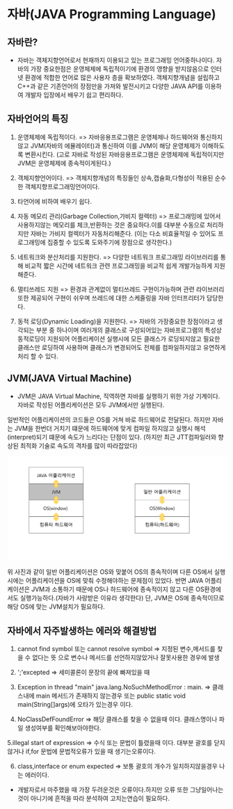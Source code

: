 # 자바(JAVA Programming Language)
## 자바란?
* 자바는 객체지향언어로서 현재까지 이용되고 있는 프로그래밍 언어중하나이다. 
자바의 가장 중요한점은 운영체제에 독립적이기에 환경의 영향을 받지않음으로 인터넷 환경에 적합한 언어로 많은 사용자 층을 확보하였다.
객체지향개념을 설립하고 C++과 같은 기존언어의 장점만을 가져와 발전시키고 다양한 JAVA API를 이용하여 개발자 입장에서 배우기 쉽고 편리하다.

## 자바언어의 특징

1. 운영체제에 독립적이다.
=> 자바응용프로그램은 운영체제나 하드웨어와 통신하지않고 JVM(자바의 에뮬레이터)과 통신하여 이를 JVM이 해당 운영체제가 이해하도록 변환시킨다.
   (고로 자바로 작성된 자바응용프로그램은 운영체제에 독립적이지만 JVM은 운영체제에 종속적이게된다.)

2. 객체지향언어이다.
=> 객체지향개념의 특징들인 상속,캡슐화,다형성이 적용된 순수한 객체지향프로그래밍언어이다.

3. 타언어에 비하여 배우기 쉽다.

4. 자동 메모리 관리(Garbage Collection,가비지 컬렉터)
=> 프로그래밍에 있어서 사용하지않는 메모리를 체크,반환하는 것은 중요하다.이를 대부분 수동으로 처리하지만 자바는 가비지 컬렉터가 자동처리해준다.
   (이는 다소 비효율적일 수 있어도 프로그래밍에 집중할 수 있도록 도와주기에 장점으로 생각한다.)

5. 네트워크와 분산처리를 지원한다.
=> 다양한 네트워크 프로그래밍 라이브러리를 통해 비교적 짧은 시간에 네트워크 관련 프로그래밍을 비교적 쉽게 개발가능하게 지원해준다.

6. 멀티쓰레드 지원
=> 환경과 관계없이 멀티쓰레드 구현이가능하며 관련 라이브러리 또한 제공되어 구현이 쉬우며 쓰레드에 대한 스케줄링을 자바 인터프리터가 담당한다.

7. 동적 로딩(Dynamic Loading)을 지원한다.
=> 자바의 가장중요한 장점이라고 생각되는 부분 중 하나이며 여러개의 클래스로 구성되어있는 자바프로그램의 특성상 동적로딩이 지원되어 어플리케이션
   실행시에 모든 클래스가 로딩되지않고 필요한 클래스만 로딩하여 사용하며 클래스가 변경되어도 전체를 컴파일하지않고 유연하게 처리 할 수 있다.

## JVM(JAVA Virtual Machine)
* JVM은 JAVA Virtual Machine, 직역하면 자바를 실행하기 위한 가상 기계이다. 자바로 작성된 어플리케이션은 모두 JVM에서만 실행된다.

일반적인 어플리케이션의 코드들은 OS를 거쳐 바로 하드웨어로 전달된다. 하지만 자바는 JVM을 한번더 거치기 떄문에 하드웨어에 맞게 컴파일 하지않고
실행시 해석(interpret)되기 떄문에 속도가 느리다는 단점이 있다. (하지만 최근 JTT컴파일러와 향상된 최적화 기술로 속도의 격차를 많이 따라잡았다)

![JVM](../TIL-img/JVM.PNG)

위 사진과 같이 일반 어플리케이션은 OS와 맞붙어 OS의 종속적이며 다른 OS에서 실행시에는 어플리케이션을 OS에 맞춰 수정해야하는 문제점이 있었다.
반면 JAVA 어플리케이션은 JVM과 소통하기 때문에 OS나 하드웨어에 종속적이지 않고 다른 OS환경에서도 실행가능하다.(자바가 사랑받은 이유라 생각한다)
단, JVM은 OS에 종속적이므로 해당 OS에 맞는 JVM설치가 필요하다.

## 자바에서 자주발생하는 에러와 해결방법

1. cannot find symbol 또는 cannot resolve symbol
=> 지정된 변수,메서드를 찾을 수 없다는 뜻 으로 변수나 메서드를 선언하지않았거나 잘못사용한 경우에 발생

2. ';'excepted 
=> 세미콜론이 문장의 끝에 빠져있을 때

3. Exception in thread "main" java.lang.NoSuchMethodError : main.
=> 클래스내에 main 메서드가 존재하지 않는경우 또는 public static void main(String[]args)에 오타가 있는경우 이다.

4. NoClassDefFoundError
=> 해당 클래스를 찾을 수 없을때 이다. 클래스명이나 파일 생성여부를 확인해보아야한다.

5.illegal start of expression
=> 수식 또는 문법이 틀렸을때 이다. 대부분 괄호를 닫지않거나 if,for 문법에 문법적오류가 있을 때 생기는오류이다.

6. class,interface or enum expected 
=> 보통 괄호의 개수가 일치하지않을경우 나는 에러이다.

* 개발자로서 마주했을 때 가장 두려운것은 오류이다.하지만 오류 또한 그냥일어나는것이 아니기에 흔적을 따라 분석하여 고치는연습이 필요하다. 

